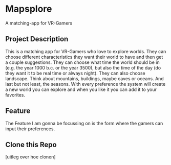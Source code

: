 # Mapsplore
A matching-app for VR-Gamers

## Project Description
This is a matching app for VR-Gamers who love to explore worlds. They can choose different characteristics they want their world to have and then get a couple suggestions. They can choose what time the world should be in (e.g. the year 1000 b.c. or the year 3500), but also the time of the day (do they want it to be real time or always night). They can also choose landscape. Think about mountains, buildings, maybe caves or oceans. And last but not least, the seasons. With every preference the system will create a new world you can explore and when you like it you can add it to your favorites. 

## Feature 
The Feature I am gonna be focussing on is the form where the gamers can input their preferences. 

## Clone this Repo

[uitleg over hoe clonen]



